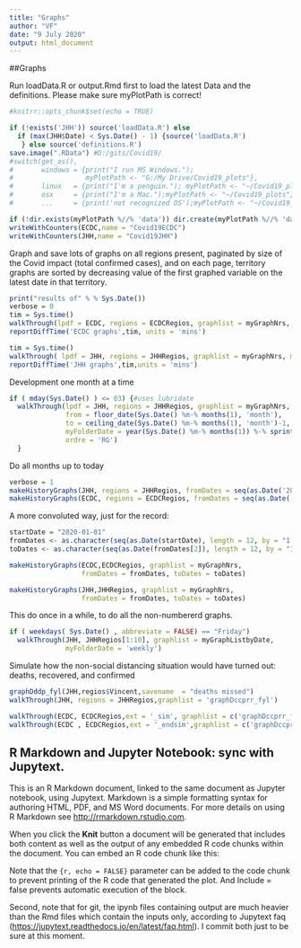```yaml
---
title: "Graphs"
author: "VF"
date: "9 July 2020"
output: html_document
---
```

##Graphs

Run loadData.R or output.Rmd first to load the latest Data and the definitions. 
Please make sure myPlotPath is correct!

```R name="init" tags=["remove_cell"]
#knitrr::opts_chunk$set(echo = TRUE)

if (!exists('JHH')) source('loadData.R') else 
  if (max(JHH$Date) < Sys.Date() - 1) {source('loadData.R')  
   } else source('definitions.R')
save.image(".RData") #D:/gits/Covid19/
#switch(get_os(), 
#       windows = {print("I run MS Windows.");
#                  myPlotPath <- "G:/My Drive/Covid19_plots"},
#       linux   = {print("I'm a penguin."); myPlotPath <- "~/Covid19_plots"},
#       osx     = {print("I'm a Mac.");myPlotPath <- "~/Covid19_plots"},
#       ...     = {print('not recognized OS');myPlotPath <- "~/Covid19_plots"})

if (!dir.exists(myPlotPath %//% 'data')) dir.create(myPlotPath %//% 'data', recursive = TRUE)
writeWithCounters(ECDC,name = "Covid19ECDC")
writeWithCounters(JHH,name = "Covid19JHH") 
```

Graph and save lots of graphs on all regions present, paginated by size of the Covid impact (total confirmed cases), and on each page, territory graphs are sorted by decreasing value of the first graphed variable on the latest date in that territory.


```R name="graphs walkthrough" tags=["remove_input"]
print("results of" % % Sys.Date())
verbose = 0
tim = Sys.time()
walkThrough(lpdf = ECDC, regions = ECDCRegios, graphlist = myGraphNrs, myFolderDate  = 'current', ordre = 'GR')
reportDiffTime('ECDC graphs',tim, units = 'mins')

tim = Sys.time()
walkThrough( lpdf = JHH, regions = JHHRegios, graphlist = myGraphNrs, myFolderDate  = 'current', ordre = 'GR')
reportDiffTime('JHH graphs',tim,units = 'mins')

```

Development one month at a time
```R name="one month" eval=false tags=["remove_cell"]
if ( mday(Sys.Date() ) <= 03) {#uses lubridate
  walkThrough(lpdf = JHH, regions = JHHRegios, graphlist = myGraphNrs, 
              from = floor_date(Sys.Date() %m-% months(1), 'month'), 
              to = ceiling_date(Sys.Date() %m-% months(1), 'month')-1, 
              myFolderDate = year(Sys.Date() %m-% months(1)) %-% sprintf("%02d", month(Sys.Date() %m-% months(1))), 
              ordre = 'RG')
  }
```

Do all months up to today
```R name="all months" eval=false tags=["remove_cell"]
verbose = 1
makeHistoryGraphs(JHH, regions = JHHRegios, fromDates = seq(as.Date('2020-01-01'),Sys.Date(),  by = '1 month'), ordre = 'GR')  
makeHistoryGraphs(ECDC, regions = ECDCRegios, fromDates = seq(as.Date('2020-01-01'),Sys.Date(),  by = '1 month'))  

```
A more convoluted way, just for the record: 
```R name="all months convoluted" eval=false tags=["remove_cell"]
startDate = "2020-01-01"
fromDates <- as.character(seq(as.Date(startDate), length = 12, by = "1 month"))
toDates <- as.character(seq(as.Date(fromDates[2]), length = 12, by = "1 month") - 1)

makeHistoryGraphs(ECDC,ECDCRegios, graphlist = myGraphNrs, 
                  fromDates = fromDates, toDates = toDates)

makeHistoryGraphs(JHH,JHHRegios, graphlist = myGraphNrs, 
                  fromDates = fromDates, toDates = toDates)

```
This do once in a while, to do all the non-numbererd graphs. 

```R name="byDate once a week"
if ( weekdays( Sys.Date() , abbreviate = FALSE) == "Friday")  
  walkThrough(JHH, JHHRegios[1:10], graphlist = myGraphListbyDate,
              myFolderDate = 'weekly')
```

Simulate how the non-social distancing situation would have turned out: deaths, recovered, and confirmed   
```R name="sims" eval=false tags=["remove_cell"]
graphDddp_fyl(JHH,regios$Vincent,savename  = "deaths missed") 
walkThrough(JHH, regions = JHHRegios,graphlist = 'graphDccprr_fyl')

walkThrough(ECDC, ECDCRegios,ext = '_sim', graphlist = c('graphDccprr_fiyl','graphDddp_fyl')) 
walkThrough(ECDC , ECDCRegios,ext = '_endsim',graphlist = c('graphDccprr_fiyl', 'graphDddp_fyl')) 


```
## R Markdown and Jupyter Notebook: sync with Jupytext. 

This is an R Markdown document, linked to the same document as Jupyter notebook, using Jupytext. Markdown is a simple formatting syntax for authoring HTML, PDF, and MS Word documents. For more details on using R Markdown see <http://rmarkdown.rstudio.com>.

When you click the **Knit** button a document will be generated that includes both content as well as the output of any embedded R code chunks within the document. You can embed an R code chunk like this:

Note that the `{r, echo = FALSE}` parameter can be added to the code chunk to prevent printing of the R code that generated the plot. And Include = false prevents automatic execution of the block.

Second, note that for git, the ipynb files containing output are much heavier than the Rmd files which contain the inputs only, according to Jupytext faq (https://jupytext.readthedocs.io/en/latest/faq.html). I commit both just to be sure at this moment. 
